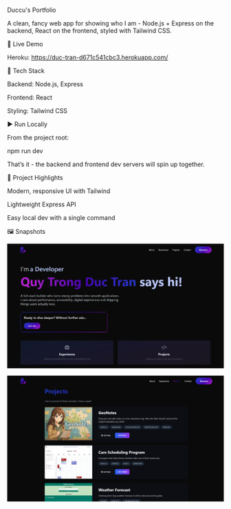 Duccu's Portfolio

A clean, fancy web app for showing who I am - Node.js + Express on the backend, React on the frontend, styled with Tailwind CSS.

🚀 Live Demo

Heroku: https://duc-tran-d671c541cbc3.herokuapp.com/

🧰 Tech Stack

Backend: Node.js, Express

Frontend: React

Styling: Tailwind CSS

▶️ Run Locally

From the project root:

npm run dev

That’s it - the backend and frontend dev servers will spin up together.

📁 Project Highlights

Modern, responsive UI with Tailwind

Lightweight Express API

Easy local dev with a single command

🖼️ Snapshots

![alt text](home.png)

![alt text](projects.png)
